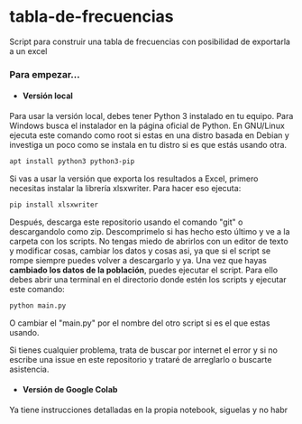 # tabla-de-frecuencias
Script para construir una tabla de frecuencias con posibilidad de exportarla a un excel

### Para empezar...
- #### Versión local
Para usar la versión local, debes tener Python 3 instalado en tu equipo. Para Windows busca el instalador en la página oficial de Python. En GNU/Linux ejecuta este comando como root si estas en una distro basada en Debian y investiga un poco como se instala en tu distro si es que estás usando otra.
```bash
apt install python3 python3-pip
```

Si vas a usar la versión que exporta los resultados a Excel, primero necesitas instalar la librería xlsxwriter. Para hacer eso ejecuta:
```bash
pip install xlsxwriter
```
Después, descarga este repositorio usando el comando "git" o descargandolo como zip. Descomprimelo si has hecho esto último y ve a la carpeta con los scripts.
No tengas miedo de abrirlos con un editor de texto y modificar cosas, cambiar los datos y cosas asi, ya que si el script se rompe siempre puedes volver a descargarlo y ya.
Una vez que hayas **cambiado los datos de la población**, puedes ejecutar el script. Para ello debes abrir una terminal en el directorio donde estén los scripts y ejecutar este comando:
```bash
python main.py
```
O cambiar el "main.py" por el nombre del otro script si es el que estas usando.

Si tienes cualquier problema, trata de buscar por internet el error y si no escribe una issue en este repositorio y trataré de arreglarlo o buscarte asistencia. 
- #### Versión de Google Colab
Ya tiene instrucciones detalladas en la propia notebook, siguelas y no habr

